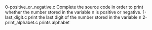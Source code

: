 0-positive_or_negative.c Complete the source code in order to print whether the number stored in the variable n is positive or negative.
1-last_digit.c print the last digit of the number stored in the variable n
2-print_alphabet.c prints alphabet
